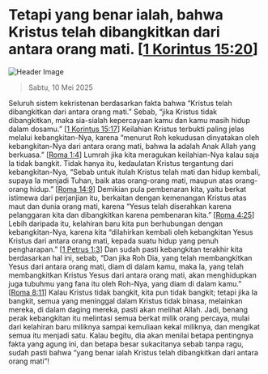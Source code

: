 
# Tetapi yang benar ialah, bahwa Kristus telah dibangkitkan dari antara orang mati. [[1 Korintus 15:20](http://alkitab.sabda.org/?1%20Korintus%2015:20)]

![Header Image](https://alkitab.app/slice/sunrise.jpg)

> Sabtu, 10 Mei 2025

Seluruh sistem kekristenan berdasarkan fakta bahwa “Kristus telah dibangkitkan dari antara orang mati.” Sebab, “jika Kristus tidak dibangkitkan, maka sia-sialah kepercayaan kamu dan kamu masih hidup dalam dosamu.” [[1 Korintus 15:17](http://alkitab.sabda.org/?1%20Korintus%2015:17)] Keilahian Kristus terbukti paling jelas melalui kebangkitan-Nya, karena “menurut Roh kekudusan dinyatakan oleh kebangkitan-Nya dari antara orang mati, bahwa Ia adalah Anak Allah yang berkuasa.” [[Roma 1:4](http://alkitab.sabda.org/?Roma%201:4)] Lumrah jika kita meragukan keilahian-Nya kalau saja Ia tidak bangkit. Tidak hanya itu, kedaulatan Kristus tergantung dari kebangkitan-Nya, “Sebab untuk itulah Kristus telah mati dan hidup kembali, supaya Ia menjadi Tuhan, baik atas orang-orang mati, maupun atas orang-orang hidup.” [[Roma 14:9](http://alkitab.sabda.org/?Roma%2014:9)] Demikian pula pembenaran kita, yaitu berkat istimewa dari perjanjian itu, berkaitan dengan kemenangan Kristus atas maut dan dunia orang mati, karena “Yesus telah diserahkan karena pelanggaran kita dan dibangkitkan karena pembenaran kita.” [[Roma 4:25](http://alkitab.sabda.org/?Roma%204:25)] Lebih daripada itu, kelahiran baru kita pun berhubungan dengan kebangkitan-Nya, karena kita “dilahirkan kembali oleh kebangkitan Yesus Kristus dari antara orang mati, kepada suatu hidup yang penuh pengharapan.” [[1 Petrus 1:3](http://alkitab.sabda.org/?1%20Petrus%201:3)] Dan sudah pasti kebangkitan terakhir kita berdasarkan hal ini, sebab, “Dan jika Roh Dia, yang telah membangkitkan Yesus dari antara orang mati, diam di dalam kamu, maka Ia, yang telah membangkitkan Kristus Yesus dari antara orang mati, akan menghidupkan juga tubuhmu yang fana itu oleh Roh-Nya, yang diam di dalam kamu.” [[Roma 8:11](http://alkitab.sabda.org/?Roma%208:11)] Kalau Kristus tidak bangkit, kita pun tidak bangkit; tetapi jika Ia bangkit, semua yang meninggal dalam Kristus tidak binasa, melainkan mereka, di dalam daging mereka, pasti akan melihat Allah. Jadi, benang perak kebangkitan itu melintasi semua berkat milik orang percaya, mulai dari kelahiran baru miliknya sampai kemuliaan kekal miliknya, dan mengikat semua itu menjadi satu. Kalau begitu, dia akan menilai betapa pentingnya fakta yang agung ini, dan betapa besar sukacitanya sebab tanpa ragu, sudah pasti bahwa “yang benar ialah Kristus telah dibangkitkan dari antara orang mati”!
    